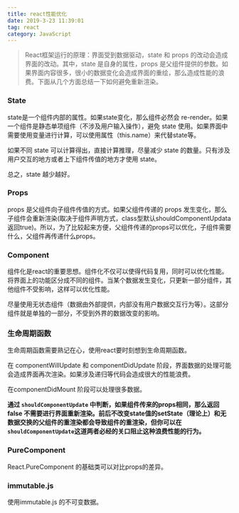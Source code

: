 ```yaml
---
title: react性能优化
date: 2019-3-23 11:39:01
tag: react
category: JavaScript
---
```


> React框架运行的原理：界面受到数据驱动，state 和 props 的改动会造成界面的改动。其中，state 是自身的属性，props 是父组件提供的参数。如果界面内容很多，很小的数据变化会造成界面的重绘，那么造成性能的浪费。下面从几个方面总结一下如何避免重新渲染。

### State
state是一个组件内部的属性。如果state变化，那么组件必然会 re-render。如果一个组件是静态单项组件（不涉及用户输入操作），避免 state 使用。如果界面中需要使用变量进行计算，可以使用属性（this.name）来代替state等。

如果不同 state 可以计算得出，直接计算推理，尽量减少 state 的数量。只有涉及用户交互的地方或者上下组件传值的地方才使用 state。

总之，state 越少越好。

### Props
props 是父组件向子组件传值的方式。如果父组件传递的 props 发生变化，那么子组件会重新渲染(取决于组件声明方式，class型默认shouldComponentUpdata返回true)。所以，为了比较起来方便，父组件传递的props可以优化，子组件需要什么，父组件再传递什么props。

### Component
组件化是react的重要思想。组件化不仅可以使得代码复用，同时可以优化性能。将界面上的功能区分成不同的组件。当某个数据发生变化，只更新一部分组件，其他组件不受影响，这样可以优化性能。

尽量使用无状态组件（数据由外部提供，内部没有用户数据交互行为等）。这部分组件就是单独的一部分，不受到外界的数据改变的影响。

### 生命周期函数
生命周期函数需要熟记在心，使用react要时刻想到生命周期函数。

在 componentWillUpdate 和 componentDidUpdate 阶段，界面数据的处理可能会造成界面再次渲染。如果涉及递归等代码会造成很大的性能浪费。

在componentDidMount 阶段可以处理很多数据。

**通过 `shouldComponentUpdate` 中判断，如果组件传来的props相同，那么返回 false 不需要进行界面重新渲染。前后不改变state值的setState（理论上）和无数据交换的父组件的重渲染都会导致组件的重渲染，但你可以在`shouldComponentUpdate`这道两者必经的关口阻止这种浪费性能的行为。**

### PureComponent
 React.PureComponent 的基础类可以对比props的差异。

### immutable.js
使用immutable.js 的不可变数据。